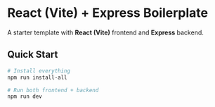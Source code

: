 # React (Vite) + Express Boilerplate

A starter template with **React (Vite)** frontend and **Express** backend.

## Quick Start

```bash
# Install everything
npm run install-all

# Run both frontend + backend
npm run dev
```
